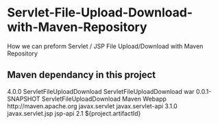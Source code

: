 # Servlet-File-Upload-Download-with-Maven-Repository
How we can preform Servlet / JSP File Upload/Download with Maven Repository

## Maven dependancy in this project

<?xml version="1.0" encoding="UTF-8"?>
<project xmlns="http://maven.apache.org/POM/4.0.0" xmlns:xsi="http://www.w3.org/2001/XMLSchema-instance" xsi:schemaLocation="http://maven.apache.org/POM/4.0.0 http://maven.apache.org/maven-v4_0_0.xsd">
   <modelVersion>4.0.0</modelVersion>
   <groupId>ServletFileUploadDownload</groupId>
   <artifactId>ServletFileUploadDownload</artifactId>
   <packaging>war</packaging>
   <version>0.0.1-SNAPSHOT</version>
   <name>ServletFileUploadDownload Maven Webapp</name>
   <url>http://maven.apache.org</url>
   <dependencies>
      <!-- Servlet API Dependency -->
      <dependency>
         <groupId>javax.servlet</groupId>
         <artifactId>javax.servlet-api</artifactId>
         <version>3.1.0</version>
      </dependency>
      <dependency>
         <groupId>javax.servlet.jsp</groupId>
         <artifactId>jsp-api</artifactId>
         <version>2.1</version>
      </dependency>
   </dependencies>
   <build>
      <finalName>${project.artifactId}</finalName>
   </build>
</project>
